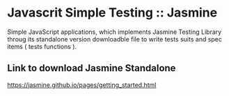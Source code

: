 # Javascrit Simple Testing :: Jasmine 

Simple JavaScript applications, which implements Jasmine Testing Library throug its 
standalone version downloadble file to write tests suits and spec items ( tests functions ).

## Link to download Jasmine Standalone 

https://jasmine.github.io/pages/getting_started.html
